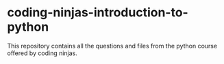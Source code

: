 # coding-ninjas-introduction-to-python
This repository contains all the questions and files from the python course offered by coding ninjas.
